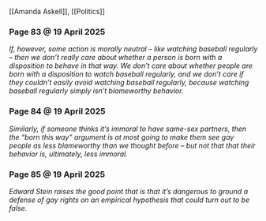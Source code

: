 [[Amanda Askell]], [[Politics]]
### Page 83 @ 19 April 2025
*If, however, some action is morally neutral – like watching baseball regularly – then we don’t really care about whether a person is born with a disposition to behave in that way. We don’t care about whether people are born with a disposition to watch baseball regularly, and we don’t care if they couldn’t easily avoid watching baseball regularly, because watching baseball regularly simply isn’t blameworthy behavior.*
### Page 84 @ 19 April 2025
*Similarly, if someone thinks it’s immoral to have same-sex partners, then the “born this way” argument is at most going to make them see gay people as less blameworthy than we thought before – but not that that their behavior is, ultimately, less immoral.*
### Page 85 @ 19 April 2025
*Edward Stein raises the good point that is that it’s dangerous to ground a defense of gay rights on an empirical hypothesis that could turn out to be false.*